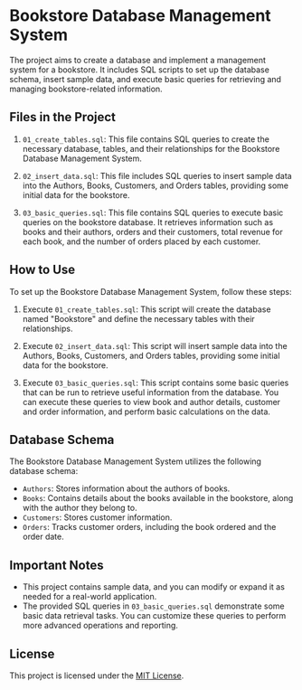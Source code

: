 # Bookstore Database Management System

The project aims to create a database and implement a management system for a bookstore. It includes SQL scripts to set up the database schema, insert sample data, and execute basic queries for retrieving and managing bookstore-related information.

## Files in the Project

1. `01_create_tables.sql`: This file contains SQL queries to create the necessary database, tables, and their relationships for the Bookstore Database Management System.

2. `02_insert_data.sql`: This file includes SQL queries to insert sample data into the Authors, Books, Customers, and Orders tables, providing some initial data for the bookstore.

3. `03_basic_queries.sql`: This file contains SQL queries to execute basic queries on the bookstore database. It retrieves information such as books and their authors, orders and their customers, total revenue for each book, and the number of orders placed by each customer.

## How to Use

To set up the Bookstore Database Management System, follow these steps:

1. Execute `01_create_tables.sql`: This script will create the database named "Bookstore" and define the necessary tables with their relationships.

2. Execute `02_insert_data.sql`: This script will insert sample data into the Authors, Books, Customers, and Orders tables, providing some initial data for the bookstore.

3. Execute `03_basic_queries.sql`: This script contains some basic queries that can be run to retrieve useful information from the database. You can execute these queries to view book and author details, customer and order information, and perform basic calculations on the data.

## Database Schema

The Bookstore Database Management System utilizes the following database schema:

- `Authors`: Stores information about the authors of books.
- `Books`: Contains details about the books available in the bookstore, along with the author they belong to.
- `Customers`: Stores customer information.
- `Orders`: Tracks customer orders, including the book ordered and the order date.

## Important Notes

- This project contains sample data, and you can modify or expand it as needed for a real-world application.
- The provided SQL queries in `03_basic_queries.sql` demonstrate some basic data retrieval tasks. You can customize these queries to perform more advanced operations and reporting.

## License

This project is licensed under the [MIT License](LICENSE).
